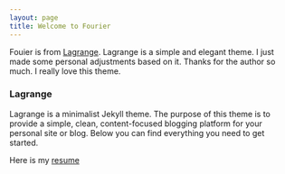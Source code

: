 ```yaml
---
layout: page
title: Welcome to Fourier
---
```


Fouier is from [Lagrange](https://github.com/LeNPaul/Lagrange). Lagrange is a simple and elegant theme. I just made some personal adjustments based on it. Thanks for the author so much. I really love this theme.

### Lagrange
Lagrange is a minimalist Jekyll theme. The purpose of this theme is to provide a simple, clean, content-focused blogging platform for your personal site or blog. Below you can find everything you need to get started.

Here is my [resume](https://www.byxhy.github.io/resume.pdf)
